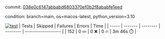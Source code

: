 commit: [038e0c6147abbabd6803370ef0b2f8ababfe1eed](https://github.com/rcmdnk/homebrew-file/tree/038e0c6147abbabd6803370ef0b2f8ababfe1eed)

condition: branch=main, os=macos-latest, python_version=3.10

[![test](https://github.com/rcmdnk/homebrew-file/actions/workflows/test.yml/badge.svg)](https://github.com/rcmdnk/homebrew-file/actions/runs/14606135885)
| Tests | Skipped | Failures | Errors | Time |
| ----- | ------- | -------- | -------- | ------------------ |
| 152 | 0 :zzz: | 0 :x: | 0 :fire: | 3m 46s :stopwatch: |


